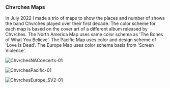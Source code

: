 ### Chvrches Maps

In July 2022 I made a trio of maps to show the places and number of shows the band Chvrches played over their first decade. The color scheme for each map is based on the cover art of a different album released by Chvrches. The North America Map uses same color schema as 'The Bones of What You Believe'. The Pacific Map uses color and design scheme of 'Love Is Dead'. The Europe Map uses color schema basis from 'Screen Violence'.

![ChvrchesNAConcerts-01](https://user-images.githubusercontent.com/119870562/206744105-b84d999c-c666-4ced-b17e-ca97e894f4a5.jpg)

![ChvrchesPacific-01](https://user-images.githubusercontent.com/119870562/206744283-7f01db1e-8c66-46cd-bcfd-6657ab98b9e6.jpg)

![ChvrchesEurope_SV2-01](https://user-images.githubusercontent.com/119870562/206744484-8108d057-f7e0-440c-b3ec-addcf7989156.jpg)
